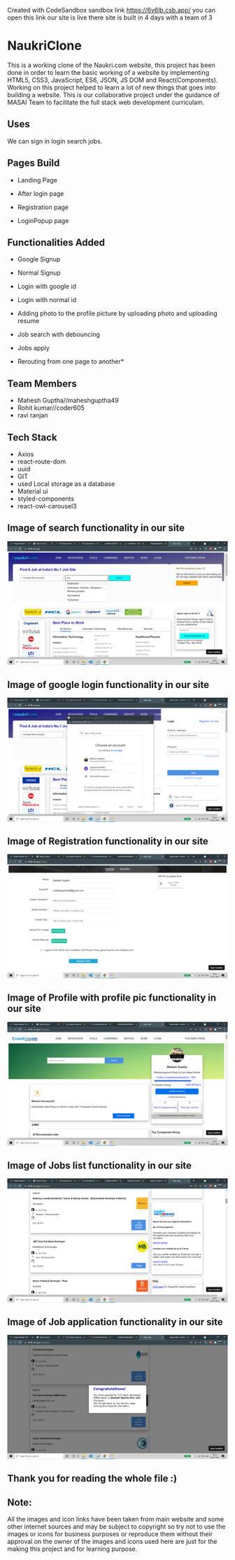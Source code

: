 
Created with CodeSandbox
sandbox link https://6v6lb.csb.app/ you can open this link our site is live there site is built in 4 days with a team of 3

# NaukriClone

This is a working clone of the Naukri.com website, this project has been done in order to learn the basic working of a website by implementing HTML5, CSS3, JavaScript, ES6, JSON, JS DOM and React(Components). Working on this project helped to learn a lot of new things that goes into building a website. This is our collaborative project under the guidance of MASAI Team to facilitate the full stack web development curriculam.  

## Uses

We can sign in login search jobs.

## Pages Build

* Landing Page

* After login page 

* Registration page

* LoginPopup page

## Functionalities Added

* Google Signup

* Normal Signup

* Login with google id

* Login with normal id

* Adding photo to the profile picture by uploading photo and uploading resume

* Job search with debouncing
 
* Jobs apply 

* Rerouting from one page to another*

## Team Members

* Mahesh Guptha//maheshguptha49
* Rohit kumar//coder605
* ravi ranjan

## Tech Stack

* Axios
* react-route-dom
* uuid
* GIT
* used Local storage as a database
* Material ui
* styled-components
* react-owl-carousel3

## Image of search functionality in our site 
<p align="center">
  <img src="https://raw.githubusercontent.com/maheshguptha49/Naukri-Clone/main/SitePictures/Screenshot%20(232).png?raw=true" alt="Naukri clone">
</p>

## Image of google login functionality in our site 
<p align="center">
  <img src="https://github.com/maheshguptha49/Naukri-Clone/blob/main/SitePictures/Screenshot%20(233).png?raw=true" alt="Naukri clone">
</p>

## Image of Registration functionality in our site 
<p align="center">
  <img src="https://github.com/maheshguptha49/Naukri-Clone/blob/main/SitePictures/Screenshot%20(235).png?raw=true" alt="Naukri clone">
</p>

## Image of Profile with profile pic functionality in our site 
<p align="center">
  <img src="https://github.com/maheshguptha49/Naukri-Clone/blob/main/SitePictures/Screenshot%20(236).png?raw=true" alt="Naukri clone">
</p>

## Image of Jobs list functionality in our site 
<p align="center">
  <img src="https://github.com/maheshguptha49/Naukri-Clone/blob/main/SitePictures/Screenshot%20(238).png?raw=true" alt="Naukri clone">
</p>

## Image of Job application functionality in our site 
<p align="center">
  <img src="https://github.com/maheshguptha49/Naukri-Clone/blob/main/SitePictures/Screenshot%20(237).png?raw=true" alt="Naukri clone">
</p>

## Thank you for reading the whole file :)

## Note:
All the images and icon links have been taken from main website and some other internet sources and may be subject to copyright so try not to use the images or icons for business purposes or reproduce them without their approval on the owner of the images and icons used here are just for the making this project and for learning purpose.
